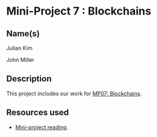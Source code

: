 # Mini-Project 7 : Blockchains
## Name(s)
Julian Kim

John Miller

## Description
This project includes our work for [MP07: Blockchains](https://rebelsky.cs.grinnell.edu/Courses/CSC207/2023Fa/mps/mp07.html).

## Resources used
- [Mini-project reading](https://rebelsky.cs.grinnell.edu/Courses/CSC207/2023Fa/mps/mp07.html).
